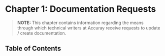 # Chapter 1: Documentation Requests

> **NOTE:** This chapter contains information regarding the means through which technical writers at Accuray receive requests to update / create documentation.

## Table of Contents


